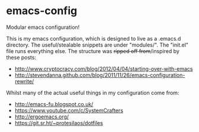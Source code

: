 emacs-config
============

Modular emacs configuration!

This is my emacs configuration, which is designed to live as a .emacs.d directory. The useful/stealable snippets are under "modules/". The "init.el" file runs everything else. The structure was <s>ripped off from</s>/inspired by these posts:


* http://www.cryptocracy.com/blog/2012/04/04/starting-over-with-emacs
* http://stevendanna.github.com/blog/2011/11/26/emacs-configuration-rewrite/

Whilst many of the actual useful things in my configuration come from:

* http://emacs-fu.blogspot.co.uk/
* https://www.youtube.com/c/SystemCrafters
* http://ergoemacs.org/
* https://git.sr.ht/~protesilaos/dotfiles
